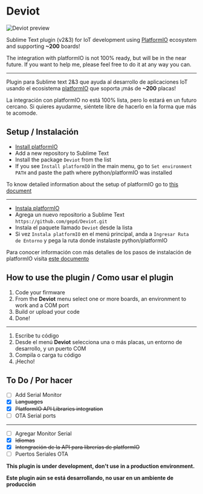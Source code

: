 # Deviot
![Deviot preview](https://github.com/gepd/Deviot/blob/master/Docs/images/deviot.gif?raw=true)

Sublime Text plugin (v2&3) for IoT development using [PlatformIO](http://platformio.org/) ecosystem and supporting **~200** boards!

The integration with platformIO is not 100% ready, but will be in the near future. 
If you want to help me, please feel free to do it at any way you can.

---
Plugin para Sublime text 2&3 que ayuda al desarrollo de aplicaciones IoT usando el ecosistema [platformIO](http://platformio.org/) que soporta ¡más de **~200** placas!

La integración con platformIO no está 100% lista, pero lo estará en un futuro cercano.
Si quieres ayudarme, siéntete libre de hacerlo en la forma que más te acomode.

## Setup / Instalación

* [Install platformIO](https://github.com/gepd/Deviot/blob/master/Docs/setup.md)
* Add a new repository to Sublime Text
* Install the package `Deviot` from the list
* If you see `Install platformIO` in the main menu, go to `Set environment PATH` and paste the path where python/platformIO was installed

To know detailed information about the setup of platformIO go to [this document](https://github.com/gepd/Deviot/blob/master/Docs/setup.md)

---
* [Instala platformIO](https://github.com/gepd/Deviot/blob/master/Docs/setup.md)
* Agrega un nuevo repositorio a Sublime Text `https://github.com/gepd/Deviot.git`
* Instala el paquete llamado `Deviot` desde la lista
* Si vez `Instala platformIO` en el menú principal, anda a `Ingresar Ruta de Entorno` y pega la ruta donde instalaste python/platformIO

Para conocer información con más detalles de los pasos de instalación de platformIO visíta [este documento](https://github.com/gepd/Deviot/blob/master/Docs/setup.md)

## How to use the plugin / Como usar el plugin
1. Code your firmware
2. From the **Deviot** menu select one or more boards, an environment to work and a COM port
3. Build or upload your code
4. Done!

---
1. Escribe tu código
2. Desde el menú **Deviot** selecciona una o más placas, un entorno de desarrollo, y un puerto COM
3. Compila o carga tu código
4. ¡Hecho!

## To Do / Por hacer
- [ ] Add Serial Monitor
- [x] <del>Languages</del>
- [x] <del>PlatformIO API Libraries integration</del>
- [ ] OTA Serial ports

---
- [ ] Agregar Monitor Serial
- [x] <del>Idiomas</del> 
- [x] <del>Intengración de la API para librerías de platformIO</del>
- [ ] Puertos Seriales OTA

**This plugin is under development, don't use in a production environment.**

**Este plugin aún se está desarrollando, no usar en un ambiente de producción**

